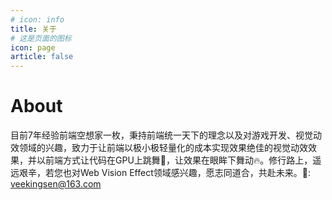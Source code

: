 ```yaml
---
# icon: info
title: 关于
# 这是页面的图标
icon: page
article: false
---
```


# About
目前7年经验前端空想家一枚，秉持前端统一天下的理念以及对游戏开发、视觉动效领域的兴趣，致力于让前端以极小极轻量化的成本实现效果绝佳的视觉动效效果，并以前端方式让代码在GPU上跳舞🤖，让效果在眼眸下舞动🔥。修行路上，遥远艰辛，若您也对Web Vision Effect领域感兴趣，愿志同道合，共赴未来。📮: veekingsen@163.com
